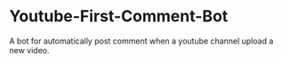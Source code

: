 # Youtube-First-Comment-Bot
A bot for automatically post comment when a youtube channel upload a new video.
